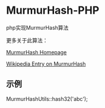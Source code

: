 # MurmurHash-PHP

php实现MurmurHash算法

更多关于此算法：

[MurmurHash Homepage](http://sites.google.com/site/murmurhash/)

[Wikipedia Entry on MurmurHash](http://en.wikipedia.org/wiki/MurmurHash)

## 示例

MurmurHashUtils::hash32('abc');